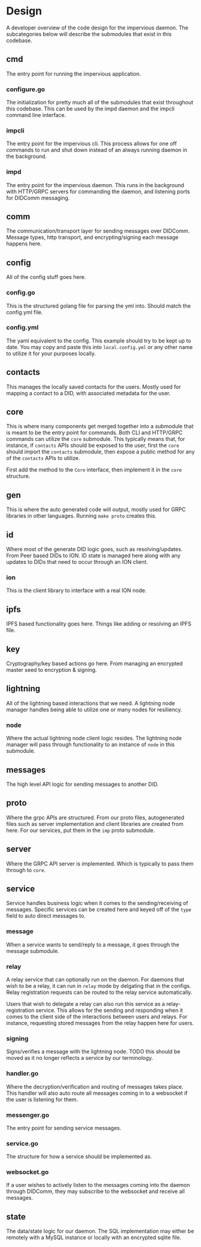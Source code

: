 # Design

A developer overview of the code design for the impervious daemon. The subcategories below will describe the submodules that exist in this codebase.


## cmd

The entry point for running the impervious application.


### configure.go

The initialization for pretty much all of the submodules that exist throughout this codebase. This can be used by the impd daemon and the impcli command line interface.

### impcli

The entry point for the impervious cli. This process allows for one off commands to run and shut down instead of an always running daemon in the background.

### impd

The entry point for the impervious daemon. This runs in the background with HTTP/GRPC servers for commanding the daemon, and listening ports for DIDComm messaging.

## comm

The communication/transport layer for sending messages over DIDComm. Message types, http transport, and encrypting/signing each message happens here.

## config

All of the config stuff goes here.

### config.go

This is the structured golang file for parsing the yml into. Should match the config.yml file.

### config.yml

The yaml equivalent to the config. This example should try to be kept up to date. You may copy and paste this into `local.config.yml` or any other name to utilize it for your purposes locally.

## contacts

This manages the locally saved contacts for the users. Mostly used for mapping a contact to a DID, with associated metadata for the user.

## core

This is where many components get merged together into a submodule that is meant to be the entry point for commands. Both CLI and HTTP/GRPC commands can utilize the `core` submodule. This typically means that, for instance, if `contacts` APIs should be exposed to the user, first the `core` should import the `contacts` submodule, then expose a public method for any of the `contacts` APIs to utilize.

First add the method to the `Core` interface, then implement it in the `core` structure.

## gen

This is where the auto generated code will output, mostly used for GRPC libraries in other languages. Running `make proto` creates this.

## id

Where most of the generate DID logic goes, such as resolving/updates. From Peer based DIDs to ION. ID state is managed here along with any updates to DIDs that need to occur through an ION client.

### ion

This is the client library to interface with a real ION node.

## ipfs

IPFS based functionality goes here. Things like adding or resolving an IPFS file.

## key

Cryptography/key based actions go here. From managing an encrypted master seed to encryption & signing.

## lightning

All of the lightning based interactions that we need. A lightning node manager handles being able to utilize one or many nodes for resiliency.

### node

Where the actual lightning node client logic resides. The lightning node manager will pass through functionality to an instance of `node` in this submodule.

## messages

The high level API logic for sending messages to another DID.

## proto

Where the grpc APIs are structured. From our proto files, autogenerated files such as server implementation and client libraries are created from here. For our services, put them in the `imp` proto submodule.

## server

Where the GRPC API server is implemented. Which is typically to pass them through to `core`.

## service

Service handles business logic when it comes to the sending/receiving of messages. Specific services can be created here and keyed off of the `type` field to auto direct messages to.

### message

When a service wants to send/reply to a message, it goes through the message submodule.

### relay

A relay service that can optionally run on the daemon. For daemons that wish to be a relay, it can run in `relay` mode by delgating that in the configs. Relay registration requests can be routed to the relay service automatically.

Users that wish to delegate a relay can also run this service as a relay-registration service. This allows for the sending and responding when it comes to the client side of the interactions between users and relays. For instance, requesting stored messages from the relay happen here for users.

### signing

Signs/verifies a message with the lightning node. TODO this should be moved as it no longer reflects a service by our terminology.

### handler.go

Where the decryption/verification and routing of messages takes place. This handler will also auto route all messages coming in to a websocket if the user is listening for them.

### messenger.go

The entry point for sending service messages.

### service.go

The structure for how a service should be implemented as.

### websocket.go

If a user wishes to actively listen to the messages coming into the daemon through DIDComm, they may subscribe to the websocket and receive all messages.

## state

The data/state logic for our daemon. The SQL implementation may either be remotely with a MySQL instance or locally with an encrypted sqlite file.

